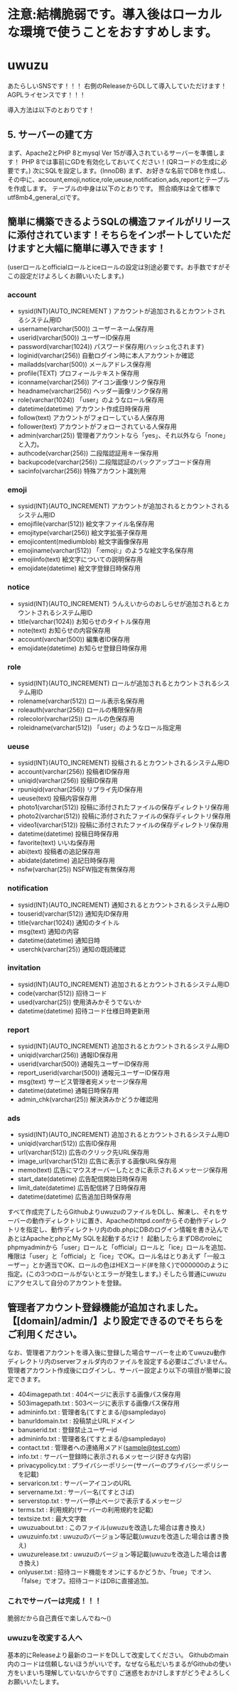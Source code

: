 # 注意:結構脆弱です。導入後はローカルな環境で使うことをおすすめします。

# uwuzu
あたらしいSNSです！！！
右側のReleaseからDLして導入していただけます！
AGPLライセンスです！！！

導入方法は以下のとおりです！


## 5. サーバーの建て方
まず、Apache2とPHP 8とmysql Ver 15が導入されているサーバーを準備します！
PHP 8では事前にGDを有効化しておいてください！(QRコードの生成に必要です。)
次にSQLを設定します。(InnoDB)
まず、お好きな名前でDBを作成し、その中に、account,emoji,notice,role,ueuse,notification,ads,reportとテーブルを作成します。
テーブルの中身は以下のとおりです。
照合順序は全て標準でutf8mb4_general_ciです。

## 簡単に構築できるようSQLの構造ファイルがリリースに添付されています！そちらをインポートしていただけますと大幅に簡単に導入できます！
(userロールとofficialロールとiceロールの設定は別途必要です。お手数ですがそこの設定だけよろしくお願いいたします。)


### account
- sysid(INT)(AUTO_INCREMENT	) アカウントが追加されるとカウントされるシステム用ID
- username(varchar(500)) ユーザーネーム保存用
- userid(varchar(500)) ユーザーID保存用
- password(varchar(1024)) パスワード保存用(ハッシュ化されます)
- loginid(varchar(256)) 自動ログイン時に本人アカウントか確認
- mailadds(varchar(500)) メールアドレス保存用
- profile(TEXT) プロフィールテキスト保存用
- iconname(varchar(256)) アイコン画像リンク保存用
- headname(varchar(256)) ヘッダー画像リンク保存用
- role(varchar(1024)) 「user」のようなロール保存用
- datetime(datetime) アカウント作成日時保存用
- follow(text) アカウントがフォローしている人保存用
- follower(text) アカウントがフォローされている人保存用
- admin(varchar(25)) 管理者アカウントなら「yes」、それ以外なら「none」と入力。
- authcode(varchar(256)) 二段階認証用キー保存用
- backupcode(varchar(256)) 二段階認証のバックアップコード保存用
- sacinfo(varchar(256)) 特殊アカウント識別用

### emoji
- sysid(INT)(AUTO_INCREMENT) アカウントが追加されるとカウントされるシステム用ID
- emojifile(varchar(512)) 絵文字ファイル名保存用
- emojitype(varchar(256)) 絵文字拡張子保存用
- emojicontent(mediumblob) 絵文字画像保存用
- emojiname(varchar(512)) 「:emoji:」のような絵文字名保存用
- emojiinfo(text) 絵文字についての説明保存用
- emojidate(datetime) 絵文字登録日時保存用

### notice
- sysid(INT)(AUTO_INCREMENT) うんえいからのおしらせが追加されるとカウントされるシステム用ID
- title(varchar(1024)) お知らせのタイトル保存用
- note(text) お知らせの内容保存用
- account(varchar(500)) 編集者ID保存用
- emojidate(datetime) お知らせ登録日時保存用

### role
- sysid(INT)(AUTO_INCREMENT) ロールが追加されるとカウントされるシステム用ID
- rolename(varchar(512)) ロール表示名保存用
- roleauth(varchar(256)) ロールの権限保存用
- rolecolor(varchar(25)) ロールの色保存用
- roleidname(varchar(512)) 「user」のようなロール指定用

### ueuse
- sysid(INT)(AUTO_INCREMENT) 投稿されるとカウントされるシステム用ID
- account(varchar(256)) 投稿者ID保存用
- uniqid(varchar(256)) 投稿ID保存用
- rpuniqid(varchar(256)) リプライ先ID保存用
- ueuse(text) 投稿内容保存用
- photo1(varchar(512)) 投稿に添付されたファイルの保存ディレクトリ保存用
- photo2(varchar(512)) 投稿に添付されたファイルの保存ディレクトリ保存用
- video1(varchar(512)) 投稿に添付されたファイルの保存ディレクトリ保存用
- datetime(datetime) 投稿日時保存用
- favorite(text) いいね保存用
- abi(text) 投稿者の追記保存用
- abidate(datetime) 追記日時保存用
- nsfw(varchar(25)) NSFW指定有無保存用

### notification
- sysid(INT)(AUTO_INCREMENT) 通知されるとカウントされるシステム用ID
- touserid(varchar(512)) 通知先ID保存用
- title(varchar(1024)) 通知のタイトル
- msg(text) 通知の内容
- datetime(datetime) 通知日時
- userchk(varchar(25)) 通知の既読確認

### invitation
- sysid(INT)(AUTO_INCREMENT) 追加されるとカウントされるシステム用ID
- code(varchar(512)) 招待コード
- used(varchar(25)) 使用済みかそうでないか
- datetime(datetime) 招待コード仕様日時更新用

### report
- sysid(INT)(AUTO_INCREMENT) 追加されるとカウントされるシステム用ID
- uniqid(varchar(256)) 通報ID保存用
- userid(varchar(500)) 通報先ユーザーID保存用
- report_userid(varchar(500)) 通報元ユーザーID保存用
- msg(text) サービス管理者宛メッセージ保存用
- datetime(datetime) 通報日時保存用
- admin_chk(varchar(25)) 解決済みかどうか確認用

### ads
- sysid(INT)(AUTO_INCREMENT) 追加されるとカウントされるシステム用ID
- uniqid(varchar(512)) 広告ID保存用
- url(varchar(512)) 広告のクリック先URL保存用
- image_url(varchar(512)) 広告に表示する画像URL保存用
- memo(text) 広告にマウスオーバーしたときに表示されるメッセージ保存用
- start_date(datetime) 広告配信開始日時保存用
- limit_date(datetime) 広告配信終了日時保存用
- datetime(datetime) 広告追加日時保存用

すべて作成完了したらGithubよりuwuzuのファイルをDLし、解凍し、それをサーバーの動作ディレクトリに置き、Apacheのhttpd.confからその動作ディレクトリを指定し、動作ディレクトリ内のdb.phpにDBのログイン情報を書き込んであとはApacheとphpとMy SQLを起動するだけ！
起動したらまずDBのroleにphpmyadminから「user」ロールと「official」ロールと「ice」ロールを追加、権限は「user」と「official」と「ice」でOK。ロール名はとりあえず「一般ユーザー」とか適当でOK、ロールの色はHEXコード(#を除く)で000000のように指定。(この3つのロールがないとエラーが発生します。)
そしたら普通にuwuzuにアクセスして自分のアカウントを登録。
## 管理者アカウント登録機能が追加されました。【[domain]/admin/】より設定できるのでそちらをご利用ください。
なお、管理者アカウントを導入後に登録した場合サーバーを止めてuwuzu動作ディレクトリ内のserverフォルダ内のファイルを設定する必要はございません。
管理者アカウント作成後にログインし、サーバー設定より以下の項目が簡単に設定できます。

- 404imagepath.txt : 404ページに表示する画像パス保存用
- 503imagepath.txt : 503ページに表示する画像パス保存用
- admininfo.txt : 管理者名(てすとまる/@sampledayo)
- banurldomain.txt : 投稿禁止URLドメイン
- banuserid.txt : 登録禁止ユーザーid
- admininfo.txt : 管理者名(てすとまる/@sampledayo)
- contact.txt : 管理者への連絡用メアド(sample@test.com)
- info.txt : サーバー登録時に表示されるメッセージ(好きな内容)
- privacypolicy.txt : プライバシーポリシー(サーバーのプライバシーポリシーを記載)
- servaricon.txt : サーバーアイコンのURL
- servername.txt : サーバー名(てすとさば)
- serverstop.txt : サーバー停止ページで表示するメッセージ
- terms.txt : 利用規約(サーバーの利用規約を記載)
- textsize.txt : 最大文字数
- uwuzuabout.txt : このファイル(uwuzuを改造した場合は書き換え)
- uwuzuinfo.txt : uwuzuのバージョン等記載(uwuzuを改造した場合は書き換え)
- uwuzurelease.txt : uwuzuのバージョン等記載(uwuzuを改造した場合は書き換え)
- onlyuser.txt : 招待コード機能をオンにするかどうか、「true」でオン、「false」でオフ。招待コードはDBに直接追加。

### これでサーバーは完成！！！
脆弱だから自己責任で楽しんでね～()

### uwuzuを改変する人へ
基本的にReleaseより最新のコードをDLして改変してください。
Githubのmain内のコードは信頼しないほうがいいです。なぜなら私だいちまるがGithubの使い方をいまいち理解していないからです()
ご迷惑をおかけしますがどうぞよろしくお願いいたします。
